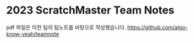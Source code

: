 # 2023 ScratchMaster Team Notes

pdf 파일은 이전 팀의 팀노트를 바탕으로 작성했습니다.
https://github.com/algo-know-yeah/teamnote
